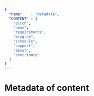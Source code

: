 ```yaml
---
{
  "name"    : "Metadata",
  "CONTENT" : [
    "pitch",
    "news",
    "requirements",
    "program",
    "schedule",
    "support",
    "about",
    "contribute"
  ]
}
---
```


# Metadata of content
